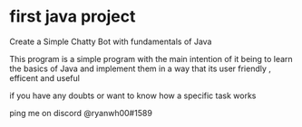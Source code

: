 # first java project
Create a Simple Chatty Bot with fundamentals of Java


This program is a simple program with the main intention of it being to learn the basics of Java and implement them in a way that its user friendly , efficent and useful



if you have any doubts or want to know how a specific task works 

ping me on discord @ryanwh00#1589
